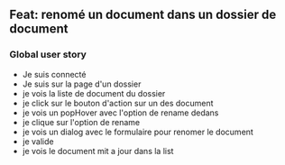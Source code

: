 ## Feat: renomé un document dans un dossier de document

### Global user story

- Je suis connecté
- Je suis sur la page d'un dossier
- je vois la liste de document du dossier
- je click sur le bouton d'action sur un des document
- je vois un popHover avec l'option de rename dedans
- je clique sur l'option de rename
- je vois un dialog avec le formulaire pour renomer le document
- je valide
- je vois le document mit a jour dans la list